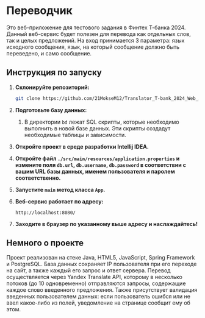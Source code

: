 # Переводчик

Это веб-приложение для тестового задания в Финтех Т-банка 2024.</br> Данный веб-сервис будет полезен для перевода как отдельных слов, так и целых предложений. На вход принимается 3 параметра: язык исходного сообщения, язык, на который сообщение должно быть переведено, и само сообщение.

## Инструкция по запуску

1. **Склонируйте репозиторий:**
    ```bash
    git clone https://github.com/21MokseM12/Translator_T-bank_2024_Web_App
    ```

2. **Подготовьте базу данных:**
    1. В директории `bd` лежат SQL скрипты, которые необходимо выполнить в новой базе данных. Эти скрипты создадут необходимые таблицы и зависимости.

3. **Откройте проект в среде разработки Intellij IDEA.**

4. **Откройте файл `./src/main/resources/application.properties` и измените поля `db.url`, `db.username`, `db.password` в соответствии с вашим URL базы данных, именем пользователя и паролем соответственно.**

5. **Запустите `main` метод класса `App`.**

6. **Веб-сервис работает по адресу:**
    ```
    http://localhost:8080/
    ```

7. **Заходите в браузер по указанному выше адресу и наслаждайтесь!**

## Немного о проекте

Проект реализован на стеке Java, HTML5, JavaScript, Spring Framework и PostgreSQL. База данных сохраняет IP пользователя при его переходе на сайт, а также каждый его запрос и ответ сервера. Перевод осуществляется через Yandex Translate API, которому в несколько потоков (до 10 одновременно) отправляются запросы, содержащие каждое слово введенного предложения. Также присутствует валидация введенных пользователем данных: если пользователь ошибся или не ввел какое-либо из полей, уведомление на странице сообщит ему об этом.
